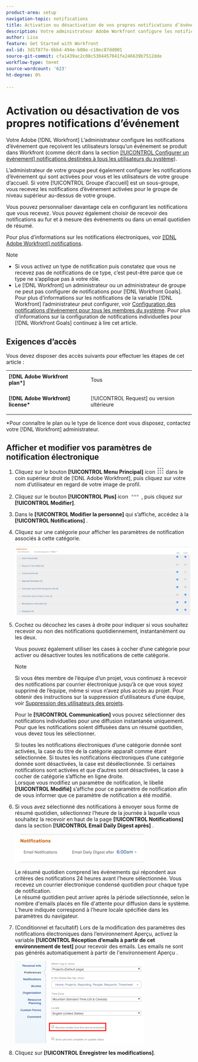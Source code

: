 ```yaml
---
product-area: setup
navigation-topic: notifications
title: Activation ou désactivation de vos propres notifications d’événement
description: Votre administrateur Adobe Workfront configure les notifications d’événement que les utilisateurs reçoivent lorsqu’un événement se produit dans Workfront.
author: Lisa
feature: Get Started with Workfront
exl-id: 3d1f877e-6bb4-494e-b08e-c18ec87dd001
source-git-commit: cfa1439ac2c08c5304457041fe246639b7512dde
workflow-type: tm+mt
source-wordcount: '623'
ht-degree: 0%

---
```


# Activation ou désactivation de vos propres notifications d’événement

Votre Adobe [!DNL Workfront] L’administrateur configure les notifications d’événement que reçoivent les utilisateurs lorsqu’un événement se produit dans Workfront (comme décrit dans la section [[!UICONTROL Configurer un événement] notifications destinées à tous les utilisateurs du système](../../administration-and-setup/manage-workfront/emails/configure-event-notifications-for-everyone-in-the-system.md)).

L’administrateur de votre groupe peut également configurer les notifications d’événement qui sont activées pour vous et les utilisateurs de votre groupe d’accueil. Si votre [!UICONTROL Groupe d’accueil] est un sous-groupe, vous recevez les notifications d’événement activées pour le groupe de niveau supérieur au-dessus de votre groupe.

Vous pouvez personnaliser davantage cela en configurant les notifications que vous recevez. Vous pouvez également choisir de recevoir des notifications au fur et à mesure des événements ou dans un email quotidien de résumé.

Pour plus d’informations sur les notifications électroniques, voir [[!DNL Adobe Workfront] notifications](../../workfront-basics/using-notifications/wf-notifications.md).

>[!NOTE]
>
>* Si vous activez un type de notification puis constatez que vous ne recevez pas de notifications de ce type, c’est peut-être parce que ce type ne s’applique pas à votre rôle.
>* Le [!DNL Workfront] un administrateur ou un administrateur de groupe ne peut pas configurer de notifications pour [!DNL Workfront Goals]. Pour plus d’informations sur les notifications de la variable [!DNL Workfront] l’administrateur peut configurer, voir [Configuration des notifications d’événement pour tous les membres du système](../../administration-and-setup/manage-workfront/emails/configure-event-notifications-for-everyone-in-the-system.md). Pour plus d’informations sur la configuration de notifications individuelles pour [!DNL Workfront Goals] continuez à lire cet article.
>

## Exigences d’accès

Vous devez disposer des accès suivants pour effectuer les étapes de cet article :

<table style="table-layout:auto"> 
 <col> 
 </col> 
 <col> 
 </col> 
 <tbody> 
  <tr> 
   <td role="rowheader"><strong>[!DNL Adobe Workfront plan*]</strong></td> 
   <td> <p>Tous</p> </td> 
  </tr> 
  <tr> 
   <td role="rowheader"><strong>[!DNL Adobe Workfront] license*</strong></td> 
   <td> <p>[!UICONTROL Request] ou version ultérieure</p> </td> 
  </tr> 
 </tbody> 
</table>

&#42;Pour connaître le plan ou le type de licence dont vous disposez, contactez votre [!DNL Workfront] administrateur.

## Afficher et modifier vos paramètres de notification électronique

1. Cliquez sur le bouton **[!UICONTROL Menu Principal]** icon ![](assets/main-menu-icon.png) dans le coin supérieur droit de [!DNL Adobe Workfront], puis cliquez sur votre nom d’utilisateur en regard de votre image de profil.

1. Cliquez sur le bouton **[!UICONTROL Plus]** icon ![](assets/more-icon.png) , puis cliquez sur **[!UICONTROL Modifier]**.

1. Dans le **[!UICONTROL Modifier la personne]** qui s’affiche, accédez à la **[!UICONTROL Notifications]** .

1. Cliquez sur une catégorie pour afficher les paramètres de notification associés à cette catégorie.

   ![](assets/my-profile-notifications.png)

1. Cochez ou décochez les cases à droite pour indiquer si vous souhaitez recevoir ou non des notifications quotidiennement, instantanément ou les deux.

   Vous pouvez également utiliser les cases à cocher d’une catégorie pour activer ou désactiver toutes les notifications de cette catégorie.

   >[!NOTE]
   >
   >Si vous êtes membre de l’équipe d’un projet, vous continuez à recevoir des notifications par courrier électronique jusqu’à ce que vous soyez supprimé de l’équipe, même si vous n’avez plus accès au projet. Pour obtenir des instructions sur la suppression d’utilisateurs d’une équipe, voir [Suppression des utilisateurs des projets](../../manage-work/projects/manage-projects/remove-users-from-projects.md).

   Pour le **[!UICONTROL Communication]** vous pouvez sélectionner des notifications individuelles pour une diffusion instantanée uniquement. Pour que les notifications soient diffusées dans un résumé quotidien, vous devez tous les sélectionner.

   Si toutes les notifications électroniques d’une catégorie donnée sont activées, la case du titre de la catégorie apparaît comme étant sélectionnée. Si toutes les notifications électroniques d’une catégorie donnée sont désactivées, la case est désélectionnée. Si certaines notifications sont activées et que d’autres sont désactivées, la case à cocher de catégorie s’affiche en ligne droite.\
   Lorsque vous modifiez un paramètre de notification, le libellé **[!UICONTROL Modifié]** s’affiche pour ce paramètre de notification afin de vous informer que ce paramètre de notification a été modifié.

1. Si vous avez sélectionné des notifications à envoyer sous forme de résumé quotidien, sélectionnez l’heure de la journée à laquelle vous souhaitez la recevoir en haut de la page **[!UICONTROL Notifications]** dans la section **[!UICONTROL Email Daily Digest après]** .

   ![](assets/digest-time-stamp-my-settings-350x78.png)

   Le résumé quotidien comprend les événements qui répondent aux critères des notifications 24 heures avant l’heure sélectionnée. Vous recevez un courrier électronique condensé quotidien pour chaque type de notification.\
   Le résumé quotidien peut arriver après la période sélectionnée, selon le nombre d&#39;emails placés en file d&#39;attente pour diffusion dans le système. L’heure indiquée correspond à l’heure locale spécifiée dans les paramètres du navigateur.

1. (Conditionnel et facultatif) Lors de la modification des paramètres des notifications électroniques dans l’environnement Aperçu, activez la variable **[!UICONTROL Réception d’emails à partir de cet environnement de test]** pour recevoir des emails. Les emails ne sont pas générés automatiquement à partir de l&#39;environnement Aperçu .

   ![](assets/receive-emails-from-sandbox-setting-edit-350x223.png)

1. Cliquez sur **[!UICONTROL Enregistrer les modifications]**.
